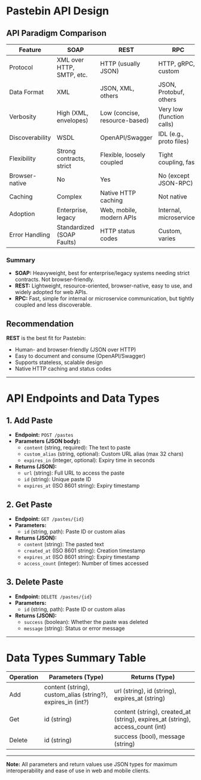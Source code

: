 # Pastebin API Design

## API Paradigm Comparison

| Feature         | SOAP                        | REST                        | RPC                         |
|----------------|-----------------------------|-----------------------------|-----------------------------|
| Protocol       | XML over HTTP, SMTP, etc.   | HTTP (usually JSON)         | HTTP, gRPC, custom          |
| Data Format    | XML                         | JSON, XML, others           | JSON, Protobuf, others      |
| Verbosity      | High (XML, envelopes)       | Low (concise, resource-based)| Very low (function calls)   |
| Discoverability| WSDL                        | OpenAPI/Swagger             | IDL (e.g., proto files)     |
| Flexibility    | Strong contracts, strict    | Flexible, loosely coupled   | Tight coupling, fast        |
| Browser-native | No                          | Yes                         | No (except JSON-RPC)        |
| Caching        | Complex                     | Native HTTP caching         | Not native                  |
| Adoption       | Enterprise, legacy          | Web, mobile, modern APIs    | Internal, microservices     |
| Error Handling | Standardized (SOAP Faults)  | HTTP status codes           | Custom, varies              |

### Summary
- **SOAP:** Heavyweight, best for enterprise/legacy systems needing strict contracts. Not browser-friendly.
- **REST:** Lightweight, resource-oriented, browser-native, easy to use, and widely adopted for web APIs.
- **RPC:** Fast, simple for internal or microservice communication, but tightly coupled and less discoverable.

## Recommendation
**REST** is the best fit for Pastebin:
- Human- and browser-friendly (JSON over HTTP)
- Easy to document and consume (OpenAPI/Swagger)
- Supports stateless, scalable design
- Native HTTP caching and status codes

---

# API Endpoints and Data Types

## 1. Add Paste
- **Endpoint:** `POST /pastes`
- **Parameters (JSON body):**
  - `content` (string, required): The text to paste
  - `custom_alias` (string, optional): Custom URL alias (max 32 chars)
  - `expires_in` (integer, optional): Expiry time in seconds
- **Returns (JSON):**
  - `url` (string): Full URL to access the paste
  - `id` (string): Unique paste ID
  - `expires_at` (ISO 8601 string): Expiry timestamp

## 2. Get Paste
- **Endpoint:** `GET /pastes/{id}`
- **Parameters:**
  - `id` (string, path): Paste ID or custom alias
- **Returns (JSON):**
  - `content` (string): The pasted text
  - `created_at` (ISO 8601 string): Creation timestamp
  - `expires_at` (ISO 8601 string): Expiry timestamp
  - `access_count` (integer): Number of times accessed

## 3. Delete Paste
- **Endpoint:** `DELETE /pastes/{id}`
- **Parameters:**
  - `id` (string, path): Paste ID or custom alias
- **Returns (JSON):**
  - `success` (boolean): Whether the paste was deleted
  - `message` (string): Status or error message

---

# Data Types Summary Table
| Operation | Parameters (Type)                                   | Returns (Type)                                  |
|-----------|-----------------------------------------------------|-------------------------------------------------|
| Add       | content (string), custom_alias (string?), expires_in (int?) | url (string), id (string), expires_at (string)  |
| Get       | id (string)                                         | content (string), created_at (string), expires_at (string), access_count (int) |
| Delete    | id (string)                                         | success (bool), message (string)                |

---

**Note:** All parameters and return values use JSON types for maximum interoperability and ease of use in web and mobile clients. 